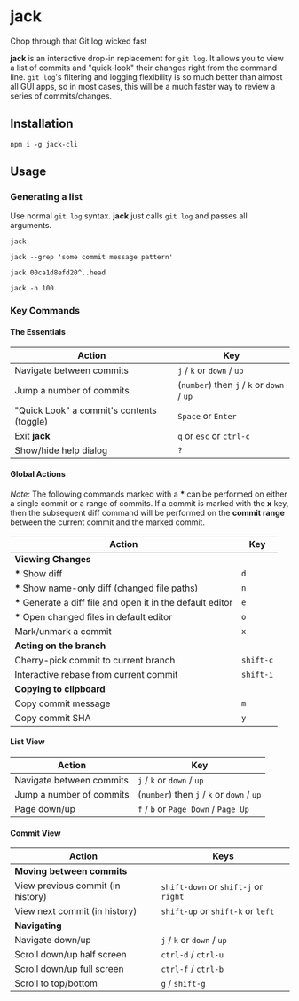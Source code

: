 # jack
Chop through that Git log wicked fast

**jack** is an interactive drop-in replacement for `git log`.  It allows you to view a list of commits and "quick-look" their changes right from the command line.  `git log`'s filtering and logging flexibility is so much better than almost all GUI apps, so in most cases, this will be a much faster way to review a series of commits/changes.

## Installation
```
npm i -g jack-cli
```

## Usage
### Generating a list
Use normal `git log` syntax.  **jack** just calls `git log` and passes all arguments.
```
jack

jack --grep 'some commit message pattern'

jack 00ca1d8efd20^..head

jack -n 100
```

### Key Commands

#### The Essentials

Action | Key
------ | ---
Navigate between commits | `j` / `k` or `down` / `up`
Jump a number of commits | (`number`) then `j` / `k` or `down` / `up`
"Quick Look" a commit's contents (toggle) | `Space` or `Enter`
Exit **jack** | `q` or `esc` or `ctrl-c`
Show/hide help dialog | `?`

#### Global Actions

*Note:* The following commands marked with a **\*** can be performed on either a single commit or a range of commits.  If a commit is marked with the **x** key, then the subsequent diff command will be performed on the **commit range** between the current commit and the marked commit.

Action | Key
------ | ----
**Viewing Changes** |
**\*** Show diff | `d`
**\*** Show name-only diff (changed file paths) | `n`
**\*** Generate a diff file and open it in the default editor | `e`
**\*** Open changed files in default editor | `o`
Mark/unmark a commit | `x`
**Acting on the branch** |
Cherry-pick commit to current branch | `shift-c`
Interactive rebase from current commit | `shift-i`
**Copying to clipboard** |
Copy commit message | `m`
Copy commit SHA | `y`

#### List View

Action | Key
------ | ----
Navigate between commits | `j` / `k` or `down` / `up`
Jump a number of commits | (`number`) then `j` / `k` or `down` / `up`
Page down/up | `f` / `b` or `Page Down` / `Page Up`


#### Commit View

Action | Keys
------ | ----
**Moving between commits** |
View previous commit (in history) | `shift-down` or `shift-j` or `right`
View next commit (in history) | `shift-up` or `shift-k` or `left`
**Navigating** |
Navigate down/up | `j` / `k` or `down` / `up`
Scroll down/up half screen | `ctrl-d` / `ctrl-u`
Scroll down/up full screen | `ctrl-f` / `ctrl-b`
Scroll to top/bottom | `g` / `shift-g`
